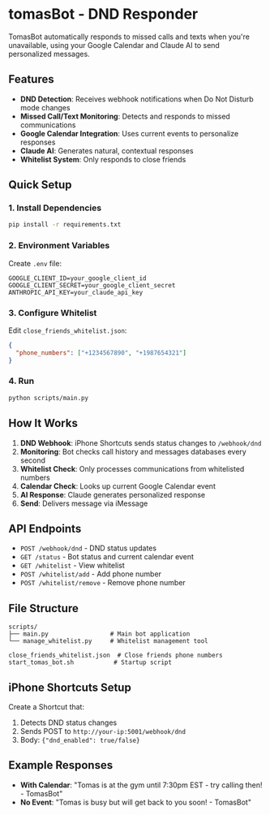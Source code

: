 # tomasBot - DND Responder

TomasBot automatically responds to missed calls and texts when you're unavailable, using your Google Calendar and Claude AI to send personalized messages.

## Features

- **DND Detection**: Receives webhook notifications when Do Not Disturb mode changes
- **Missed Call/Text Monitoring**: Detects and responds to missed communications
- **Google Calendar Integration**: Uses current events to personalize responses
- **Claude AI**: Generates natural, contextual responses
- **Whitelist System**: Only responds to close friends

## Quick Setup

### 1. Install Dependencies
```bash
pip install -r requirements.txt
```

### 2. Environment Variables
Create `.env` file:
```env
GOOGLE_CLIENT_ID=your_google_client_id
GOOGLE_CLIENT_SECRET=your_google_client_secret
ANTHROPIC_API_KEY=your_claude_api_key
```

### 3. Configure Whitelist
Edit `close_friends_whitelist.json`:
```json
{
  "phone_numbers": ["+1234567890", "+1987654321"]
}
```

### 4. Run
```bash
python scripts/main.py
```

## How It Works

1. **DND Webhook**: iPhone Shortcuts sends status changes to `/webhook/dnd`
2. **Monitoring**: Bot checks call history and messages databases every second
3. **Whitelist Check**: Only processes communications from whitelisted numbers
4. **Calendar Check**: Looks up current Google Calendar event
5. **AI Response**: Claude generates personalized response
6. **Send**: Delivers message via iMessage

## API Endpoints

- `POST /webhook/dnd` - DND status updates
- `GET /status` - Bot status and current calendar event
- `GET /whitelist` - View whitelist
- `POST /whitelist/add` - Add phone number
- `POST /whitelist/remove` - Remove phone number

## File Structure

```
scripts/
├── main.py                 # Main bot application
└── manage_whitelist.py     # Whitelist management tool

close_friends_whitelist.json  # Close friends phone numbers
start_tomas_bot.sh           # Startup script
```

## iPhone Shortcuts Setup

Create a Shortcut that:
1. Detects DND status changes
2. Sends POST to `http://your-ip:5001/webhook/dnd`
3. Body: `{"dnd_enabled": true/false}`

## Example Responses

- **With Calendar**: "Tomas is at the gym until 7:30pm EST - try calling then! - TomasBot"
- **No Event**: "Tomas is busy but will get back to you soon! - TomasBot"
